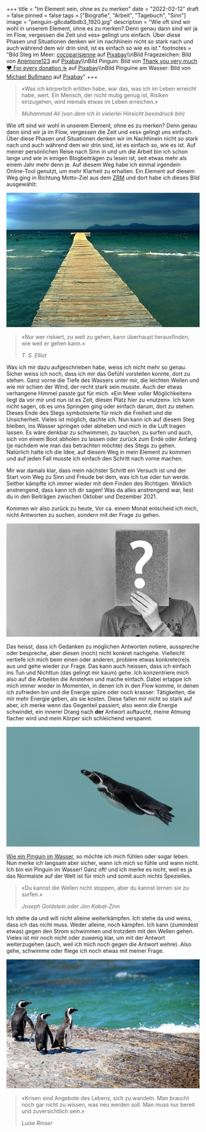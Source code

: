 +++
title = "Im Element sein, ohne es zu merken"
date = "2022-02-12"
draft = false
pinned = false
tags = ["Biografie", "Arbeit", "Tagebuch", "Sinn"]
image = "penguin-g8cda6bdb3_1920.jpg"
description = "Wie oft sind wir wohl in unserem Element, ohne es zu merken? Denn genau dann sind wir ja im Flow, vergessen die Zeit und «es» gelingt uns einfach. Über diese Phasen und Situationen denken wir im nachhinein nicht so stark nach und auch während dem wir drin sind, ist es einfach so wie es ist."
footnotes = "Bild Steg im Meer: [cocoparisienne](https://pixabay.com/de/users/cocoparisienne-127419/?utm_source=link-attribution&utm_medium=referral&utm_campaign=image&utm_content=249178) auf [Pixabay](https://pixabay.com/de/?utm_source=link-attribution&utm_medium=referral&utm_campaign=image&utm_content=249178)\\\nBild Fragezeichen: Bild von [Anemone123](https://pixabay.com/de/users/anemone123-2637160/?utm_source=link-attribution&utm_medium=referral&utm_campaign=image&utm_content=2736480) auf [Pixabay](https://pixabay.com/de/?utm_source=link-attribution&utm_medium=referral&utm_campaign=image&utm_content=2736480)\\\nBild Pinguin: Bild von [Thank you very much ❤ For every donation ☕](https://pixabay.com/de/users/astoko-1475917/?utm_source=link-attribution&utm_medium=referral&utm_campaign=image&utm_content=4571117) auf [Pixabay](https://pixabay.com/de/?utm_source=link-attribution&utm_medium=referral&utm_campaign=image&utm_content=4571117)\\\nBild Pinguine am Wasser: Bild von [Michael Bußmann](https://pixabay.com/de/users/michael_luenen-2998623/?utm_source=link-attribution&utm_medium=referral&utm_campaign=image&utm_content=4710224) auf [Pixabay](https://pixabay.com/de/?utm_source=link-attribution&utm_medium=referral&utm_campaign=image&utm_content=4710224)"
+++
> «Was ich körperlich erlitten habe, war das, was ich im Leben erreicht habe, wert. Ein Mensch, der nicht mutig genug ist, Risiken einzugehen, wird niemals etwas im Leben erreichen.»
>
> *Muhammad Ali (von dem ich in vielerlei Hinsicht beeindruck bin)*

Wie oft sind wir wohl in unserem Element, ohne es zu merken? Denn genau dann sind wir ja im Flow, vergessen die Zeit und «es» gelingt uns einfach. Über diese Phasen und Situationen denken wir im Nachhinein nicht so stark nach und auch während dem wir drin sind, ist es einfach so, wie es ist. Auf meiner persönlichen Reise nach Sinn in und um die Arbeit bin ich schon lange und wie in einigen Blogbeiträgen zu lesen ist, seit etwas mehr als einem Jahr mehr denn je. Auf diesem Weg habe ich einmal irgendein Online-Tool genutzt, um mehr Klarheit zu erhalten. Ein Element auf diesem Weg ging in Richtung Motto-Ziel aus dem [ZRM](https://zrm.ch/) und dort habe ich dieses Bild ausgewählt: 

![](sea-g33f4f060d_640.jpg)

> «Nur wer riskiert, zu weit zu gehen, kann überhaupt herausfinden, wie weit er gehen kann.»
>
> *T. S. Elliot*

Was ich mir dazu aufgeschrieben habe, weiss ich nicht mehr so genau. Sicher weiss ich noch, dass ich mir das Gefühl vorstellen konnte, dort zu stehen. Ganz vorne die Tiefe des Wassers unter mir, die leichten Wellen und wie mir schien der Wind, der recht stark sein musste. Auch der etwas verhangene Himmel passte gut für mich. «Ein Meer voller Möglichkeiten» liegt da vor mir und nun ist es Zeit, diesen Platz hier zu «nutzen». Ich kann nicht sagen, ob es ums Springen ging oder einfach darum, dort zu stehen. Dieses Ende des Stegs symbolisierte für mich die Freiheit und die Unsicherheit. Vieles ist möglich, dachte ich. Nun kann ich auf diesem Steg bleiben, ins Wasser springen oder abheben und mich in die Luft tragen lassen. Es wäre denkbar zu schwimmen, zu tauchen, zu surfen und auch, sich von einem Boot abholen zu lassen oder zurück zum Ende oder Anfang (je nachdem wie man das betrachten möchte) des Stegs zu gehen. Natürlich hatte ich die Idee, auf diesem Weg in mein Element zu kommen und auf jeden Fall musste ich einfach den Schritt nach vorne machen.

Mir war damals klar, dass mein nächster Schritt ein Versuch ist und der Start vom Weg zu Sinn und Freude bei dem, was ich tue oder tun werde. Seither kämpfte ich immer wieder mit dem Finden des Richtigen. Wirklich anstrengend, dass kann ich dir sagen! Was da alles anstrengend war, liest du in den Beiträgen zwischen Oktober und Dezember 2021. 

Kommen wir also zurück zu heute, Vor ca. einem Monat entscheid ich mich, nicht Antworten zu suchen, sondern mit der Frage zu gehen. 

![](question-ga295beffb_640.jpg)

Das heisst, dass ich Gedanken zu möglichen Antworten notiere, ausspreche oder bespreche, aber diesen (noch) nicht konkret nachgehe. Vielleicht vertiefe ich mich beim einen oder anderen, probiere etwas konkrete(re)s aus und gehe wieder zur Frage. Das kann auch heissen, dass ich einfach ins Tun und Nichttun (das gelingt mir kaum) gehe. Ich konzentriere mich also auf die Arbeiten die Anstehen und mache einfach. Dabei ertappe ich mich immer wieder in Momenten, in denen ich in den Flow komme, in denen ich zufrieden bin und die Energie spüre oder noch krasser: Tätigkeiten, die mir mehr Energie geben, als sie kosten. Diese fallen mir nicht so stark auf aber, ich merke wenn das Gegenteil passiert, also wenn die Energie schwindet, ein innerer Drang nach **der** Antwort auftaucht, meine Atmung flacher wird und mein Körper sich schleichend verspannt. 

![](penguin-g8cda6bdb3_1920.jpg)

[Wie ein Pinguin im Wasser](https://www.bensblog.ch/irgendwie-ist-da-noch-mehr/), so möchte ich mich fühlen oder sogar leben. Nun merke ich langsam aber sicher, wann ich mich so fühle und wann nicht. Ich bin ein Pinguin im Wasser! Ganz oft! und ich merke es nicht, weil es ja das Normalste auf der Welt ist für mich und somit auch nichts Spezielles. 

> «Du kannst die Wellen nicht stoppen, aber du kannst lernen sie zu surfen.»
>
> *Joseph Goldstein oder Jon Kabat-Zinn*

Ich stehe da und will nicht alleine weiterkämpfen. Ich stehe da und weiss, dass ich das nicht muss. Weder alleine, noch kämpfen. Ich kann (zumindest etwas) gegen den Strom schwimmen und trotzdem mit den Wellen gehen. Vieles ist mir noch nicht oder zuwenig klar, um mit der Antwort weiterzugehen (auch, weil ich mich noch gegen die Antwort wehre). Also gehe, schwimme oder fliege ich noch etwas mit meiner Frage. 

![](penguins-g1d658ddc0_640.jpg)

> «Krisen sind Angebote des Lebens, sich zu wandeln. Man braucht noch gar nicht zu wissen, was neu werden soll. Man muss nur bereit und zuversichtlich sein.»
>
> *Luise Rinser*